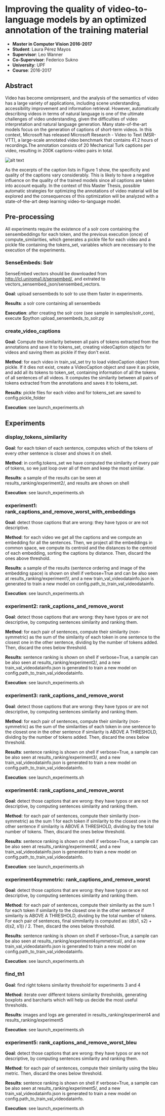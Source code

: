 # Improving the quality of video-to-language models by an optimized annotation of the training material 

* **Master in Computer Vision 2016-2017**
* **Student**: Laura Pérez Mayos
* **Supervisor**: Leo Wanner
* **Co-Supervisor**: Federico Sukno
* **University**: UPF
* **Course**: 2016-2017

## Abstract
 
Video has become omnipresent, and the analysis of the semantics of video has a large variety of applications, including scene understanding, accessibility improvement and information retrieval.  However, automatically describing  videos  in terms of natural  language  is  one  of  the  ultimate challenges of video understanding, given the difficulties of video interpretation and natural language generation. Many state-of-the-art models focus on the generation of captions of short-term videos. In this context, Microsoft has released Microsoft Research - Video to Text (MSR-VTT), a large-scale annotated video benchmark that contains 41.2 hours of recordings.The annotation consists of 20 Mechanical Turk captions per video, resulting in 200K captions-video pairs in total.

![alt text](https://raw.githubusercontent.com/lpmayos/mcv_thesis/master/samples/video_frames.png "MSR-VTT Examples: video frames and annotated sentences")

As the excerpts of the caption lists in Figure 1 show, the specificity and quality of the captions vary considerably. This is likely to have a negative influence on the quality of the trained models since all captions are taken into account equally. In the context of this Master Thesis, possible automatic strategies for optimizing the annotations of video material will be explored and the consequences of this optimization will be analyzed with a state-of-the-art deep learning video-to-language model.


## Pre-processing

All experiments require the existence of a solr core containing the sensembeddings for each token, and the previous execution (once) of compute_similarities, which generates a pickle file for each video and a pickle file containing the tokens_set, variables which are necessary to the execution of the experiments.


### SenseEmbeds: Solr

SenseEmbed vectors should be downloaded from http://lcl.uniroma1.it/sensembed/, and extrated to vectors_sensembed_json/sensembed_vectors.

**Goal**: upload sensembeds to solr to use them faster in experiments.

**Results**: a solr core containing all sensembeds

**Execution**: after creating the solr core (see sample in samples/solr_core), execute $python upload_sensembeds_to_solr.py



### create_video_captions

**Goal**: Compute the similarity between all pairs of tokens extracted from the annotations and save it to tokens_set, creating videoCaption objects for videos and saving them as pickle if they don't exist.

**Method**: for each video in train_val_set try to load videoCaption object from pickle. If it dies not exist, create a VideoCaption object and save it as pickle, and add all its tokens to token_set, containing information of all the tokens of all sentences of all videos. It computes the similarity between all pairs of tokens extracted from the annotations and saves it to tokens_set.

**Results**: pickle files for each video and for tokens_set are saved to config.pickle_folder

**Execution**: see launch_experiments.sh


## Experiments


### display_tokens_similarity

**Goal**: for each token of each sentence, computes which of the tokens of every other sentence is closer and shows it on shell.

**Method**: in config.tokens_set we have computed the similarity of every pair of tokens, so we just loop over all of them and keep the most similar.

**Results**: a sample of the results can be seen at results_ranking/experiment2/, and results are shown on shell

**Execution**: see launch_experiments.sh


### experiment1: rank_captions_and_remove_worst_with_embeddings

**Goal**: detect those captions that are wrong: they have typos or are not descriptive.

**Method**: for each video we get all the captions and we compute an embedding for all the sentences. Then, we project all the embeddings in common space, we compute its centroid and the distances to the centroid of each embedding, sorting the captions by distance. Then, discard the ones above threshold.

**Results**: a sample of the results (sentence ordering and image of the embedding space) is shown on shell if verbose=True and can be also seen at results_ranking/experiment1/, and a new train_val_videodatainfo.json is generated to train a new model on config.path_to_train_val_videodatainfo.

**Execution**: see launch_experiments.sh


### experiment2: rank_captions_and_remove_worst

**Goal**: detect those captions that are wrong: they have typos or are not descriptive, by computing sentences similarity and ranking them.

**Method**: for each pair of sentences, compute their similarity (non-symmetric) as the sum of the similarity of each token in one sentence to the closest one in the other sentence, dividing by the number of tokens added. Then, discard the ones below threshold.

**Results**: sentence ranking is shown on shell if verbose=True, a sample can be also seen at results_ranking/experiment2/, and a new train_val_videodatainfo.json is generated to train a new model on config.path_to_train_val_videodatainfo.

**Execution**: see launch_experiments.sh


### experiment3: rank_captions_and_remove_worst

**Goal**: detect those captions that are wrong: they have typos or are not descriptive, by computing sentences similarity and ranking them.

**Method**: for each pair of sentences, compute their similarity (non-symmetric) as the sum of the similarities of each token in one sentence to the closest one in the other sentence if similarity is ABOVE A THRESHOLD, dividing by the number of tokens added. Then, discard the ones below threshold.

**Results**: sentence ranking is shown on shell if verbose=True, a sample can be also seen at results_ranking/experiment3/, and a new train_val_videodatainfo.json is generated to train a new model on config.path_to_train_val_videodatainfo.

**Execution**: see launch_experiments.sh


### experiment4: rank_captions_and_remove_worst

**Goal**: detect those captions that are wrong: they have typos or are not descriptive, by computing sentences similarity and ranking them.

**Method**: for each pair of sentences, compute their similarity (non-symmetric) as the sum 1 for each token if similarity to the closest one in the other sentence if similarity is ABOVE A THRESHOLD, dividing by the total number of tokens. Then, discard the ones below threshold.

**Results**: sentence ranking is shown on shell if verbose=True, a sample can be also seen at results_ranking/experiment4/, and a new train_val_videodatainfo.json is generated to train a new model on config.path_to_train_val_videodatainfo.

**Execution**: see launch_experiments.sh


### experiment4symmetric: rank_captions_and_remove_worst

**Goal**: detect those captions that are wrong: they have typos or are not descriptive, by computing sentences similarity and ranking them.

**Method**: for each pair of sentences, compute their similarity as the sum 1 for each token if similarity to the closest one in the other sentence if similarity is ABOVE A THRESHOLD, dividing by the total number of tokens. For each pair of sentences, final simmilarity is computed as: (d(s1, s2) + d(s2, s1)) / 2. Then, discard the ones below threshold.

**Results**: sentence ranking is shown on shell if verbose=True, a sample can be also seen at results_ranking/experiment4symmetrical/, and a new train_val_videodatainfo.json is generated to train a new model on config.path_to_train_val_videodatainfo.

**Execution**: see launch_experiments.sh


### find_th1

**Goal**: find right tokens similarity threshold for experiments 3 and 4

**Method**: iterate over different tokens similarity thresholds, generating boxplots and barcharts which will help us decide the most useful thresholds.

**Results**: images and logs are generated in results_ranking/experiment4 and results_ranking/experiment5

**Execution**: see launch_experiments.sh


### experiment5: rank_captions_and_remove_worst_bleu

**Goal**: detect those captions that are wrong: they have typos or are not descriptive, by computing sentences similarity and ranking them.

**Method**: for each pair of sentences, compute their similarity using the bleu metric. Then, discard the ones below threshold.

**Results**: sentence ranking is shown on shell if verbose=True, a sample can be also seen at results_ranking/experiment5/, and a new train_val_videodatainfo.json is generated to train a new model on config.path_to_train_val_videodatainfo.

**Execution**: see launch_experiments.sh
